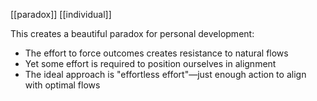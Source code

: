 [[paradox]] [[individual]] 

This creates a beautiful paradox for personal development:

- The effort to force outcomes creates resistance to natural flows
- Yet some effort is required to position ourselves in alignment
- The ideal approach is "effortless effort"—just enough action to align with optimal flows